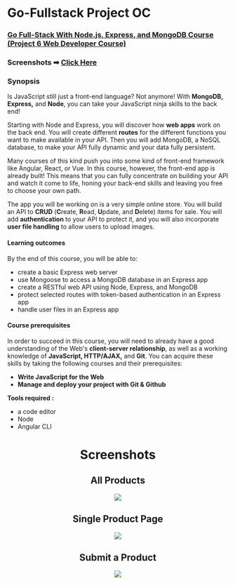 # Go-Fullstack Project OC
### [Go Full-Stack With Node.js, Express, and MongoDB Course (Project 6 Web Developer Course)](https://openclassrooms.com/en/courses/5614116-go-full-stack-with-node-js-express-and-mongodb)
### Screenshots ➡ [Click Here](#screenshots)

### Synopsis

Is JavaScript still just a front-end language? Not anymore! With **MongoDB, Express,** and **Node**, you can take your JavaScript ninja skills to the back end!

Starting with Node and Express, you will discover how **web apps** work on the back end. You will create different **routes** for the different functions you want to make available in your API. Then you will add MongoDB, a NoSQL database, to make your API fully dynamic and your data fully persistent.

Many courses of this kind push you into some kind of front-end framework like Angular, React, or Vue. In this course, however, the front-end app is already built! This means that you can fully concentrate on building your API and watch it come to life, honing your back-end skills and leaving you free to choose your own path.

The app you will be working on is a very simple online store. You will build an API to **CRUD** (**C**reate, **R**ead, **U**pdate, and **D**elete) items for sale. You will add **authentication** to your API to protect it, and you will also incorporate **user file handling** to allow users to upload images.

#### Learning outcomes

By the end of this course, you will be able to:

- create a basic Express web server
- use Mongoose to access a MongoDB database in an Express app
- create a RESTful web API using Node, Express, and MongoDB
- protect selected routes with token-based authentication in an Express app
- handle user files in an Express app

#### Course prerequisites

In order to succeed in this course, you will need to already have a good understanding of the Web's **client-server relationship**, as well as a working knowledge of **JavaScript, HTTP/AJAX,** and **Git**. You can acquire these skills by taking the following courses and their prerequisites:  

- **Write JavaScript for the Web**
- **Manage and deploy your project with Git & Github**

**Tools required :**

- a code editor
- Node
- Angular CLI

<div id="screenshots" align="center">
  <h1>Screenshots</h1>
  <h2>All Products</h2>
  <img src="https://user-images.githubusercontent.com/73438491/124807283-762d0780-df12-11eb-95f7-bc625882e6e0.png" />
  <h2>Single Product Page</h2>
  <img src="https://user-images.githubusercontent.com/73438491/124807676-e2a80680-df12-11eb-887b-86b7155fe2ad.png" />
  <h2>Submit a Product</h2>
  <img src="https://user-images.githubusercontent.com/73438491/124807807-0a976a00-df13-11eb-9c0a-7ae436f31775.png" />
  </div>
  

  
  

